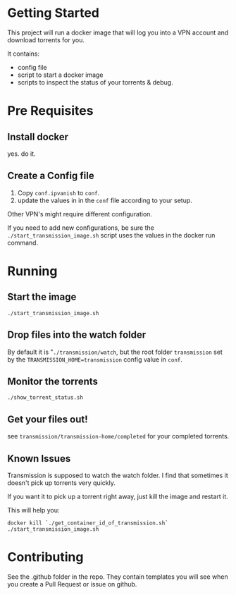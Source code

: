 # Getting Started

This project will run a docker image that will log you into a VPN account and download torrents for you. 

It contains: 

* config file
* script to start a docker image
* scripts to inspect the status of your torrents & debug.

# Pre Requisites

## Install docker

yes. do it.

## Create a Config file

1. Copy `conf.ipvanish` to `conf`.
2. update the values in in the `conf` file according to your setup. 

Other VPN's might require different configuration.

If you need to add new configurations, be sure the `./start_transmission_image.sh` script uses the values in the docker run command.

# Running

## Start the image

`./start_transmission_image.sh`

## Drop files into the watch folder

By default it is "`./transmission/watch`,  but the root folder `transmission` set by the `TRANSMISSION_HOME=transmission` config value in `conf`.

## Monitor the torrents

`./show_torrent_status.sh`

## Get your files out!

see `transmission/transmission-home/completed` for your completed torrents. 

## Known Issues

Transmission is supposed to watch the watch folder.   I find that sometimes it doesn't pick up torrents very quickly.

If you want it to pick up a torrent right away, just kill the image and restart it. 

This will help you: 

```
docker kill `./get_container_id_of_transmission.sh`
./start_transmission_image.sh

```

# Contributing

See the .github folder in the repo.  They contain templates you will see when you create a Pull Request or issue on github.
